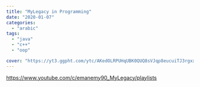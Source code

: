 ```yaml
---
title: "MyLegacy in Programming"
date: "2020-01-07"
categories:
  - "arabic"
tags:
  - "java"
  - "c++"
  - "oop"

cover: "https://yt3.ggpht.com/ytc/AKedOLRPUHqUBK0QUQ8sVJqp8eucuiTJ3rgxxOhGqNzM=s88-c-k-c0x00ffffff-no-rj"
---
```


https://www.youtube.com/c/emanemy90_MyLegacy/playlists
